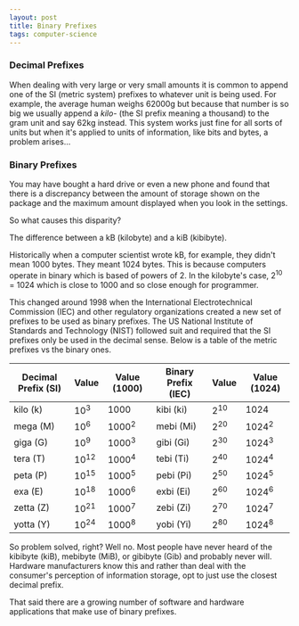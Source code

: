 ```yaml
---
layout: post
title: Binary Prefixes
tags: computer-science
---
```

### Decimal Prefixes
When dealing with very large or very small amounts it is common to
append one of the SI (metric system) prefixes to whatever unit is being
used. For example, the average human weighs 62000g but because that
number is so big we usually append a *kilo-* (the SI prefix meaning a
thousand) to the gram unit and say 62kg instead. This system works
just fine for all sorts of units but when it's applied to units of
information, like bits and bytes, a problem arises...

### Binary Prefixes
You may have bought a hard drive or even a new phone and found that
there is a discrepancy between the amount of storage shown on the
package and the maximum amount displayed when you look in the
settings.

So what causes this disparity?

The difference between a kB (kilobyte) and a kiB (kibibyte).

Historically when a computer scientist wrote kB, for example, they didn't mean 1000 bytes. They meant 1024 bytes. This is because computers operate in binary which is based of powers of 2. In the kilobyte's case, 2<sup>10</sup> = 1024 which is close to 1000 and so close enough for programmer.

This changed around 1998 when the International Electrotechnical Commission (IEC) and other regulatory organizations created a new set of prefixes to be used as binary prefixes. The US National Institute of Standards and Technology (NIST) followed suit and required that the SI prefixes only be used in the decimal sense. Below is a table of the metric prefixes vs the binary ones.

Decimal Prefix (SI) | Value | Value (1000) | Binary Prefix (IEC) | Value | Value (1024)
--|--|--|--|--|--
kilo (k) | 10<sup>3</sup> | 1000 | kibi (ki) | 2<sup>10</sup> | 1024
mega (M) | 10<sup>6</sup> | 1000<sup>2</sup> | mebi (Mi) | 2<sup>20</sup> | 1024<sup>2</sup>
giga (G) | 10<sup>9</sup> | 1000<sup>3</sup> | gibi (Gi) | 2<sup>30</sup> | 1024<sup>3</sup>
tera (T) | 10<sup>12</sup> | 1000<sup>4</sup> | tebi (Ti) | 2<sup>40</sup> | 1024<sup>4</sup>
peta (P\) | 10<sup>15</sup> | 1000<sup>5</sup> | pebi (Pi\) | 2<sup>50</sup> | 1024<sup>5</sup>
exa (E) | 10<sup>18</sup> | 1000<sup>6</sup> | exbi (Ei) | 2<sup>60</sup> | 1024<sup>6</sup>
zetta (Z) | 10<sup>21</sup> | 1000<sup>7</sup> | zebi (Zi) | 2<sup>70</sup> | 1024<sup>7</sup>
yotta (Y) | 10<sup>24</sup> | 1000<sup>8</sup> | yobi (Yi) | 2<sup>80</sup> | 1024<sup>8</sup>

So problem solved, right? Well no. Most people have never heard of the kibibyte (kiB), mebibyte (MiB), or gibibyte (Gib) and probably never will. Hardware manufacturers know this and rather than deal with the consumer's perception of information storage, opt to just use the closest decimal prefix.

That said there are a growing number of software and hardware applications that make use of binary prefixes.